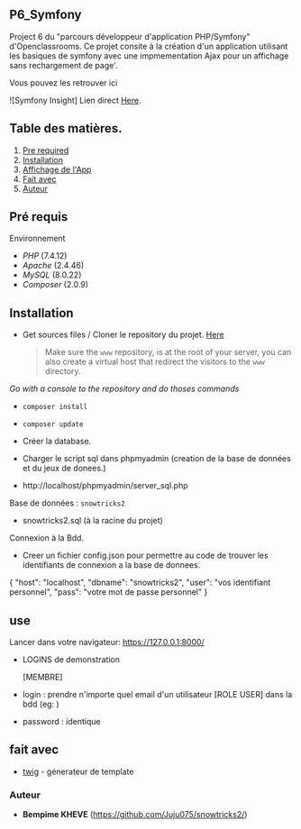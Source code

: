 ## P6_Symfony

Project 6 du "parcours développeur d'application PHP/Symfony" d'Openclassrooms.
Ce projet consite à la création d'un application utilisant les basiques de symfony avec une impmementation Ajax pour un affichage sans rechargement de page'.

Vous pouvez les retrouver ici

![Symfony Insight] Lien direct [Here](https://insight.symfony.com/projects/78b993a9-4cec-4267-b1d6-2f4ae97702d5/analyses/47).

## Table des matières.

1. [Pre required](#Pré-requis)
2. [Installation](#Instalation)
3. [Affichage de l'App](#use)
4. [Fait avec](#Fait-avec)
5. [Auteur](#Auteur)

## Pré requis

Environnement

- _PHP_ (7.4.12)
- _Apache_ (2.4.46)
- _MySQL_ (8.0.22)
- _Composer_ (2.0.9)

## Installation

- Get sources files / Cloner le repository du projet. [Here](https://github.com/Juju075/snowtricks2)
  > Make sure the `www` repository, is at the root of your server, you can also create a virtual host that redirect the visitors to the `www` directory.

_Go with a console to the repository and do thoses commands_

- `composer install`
- `composer update`

- Créer la database.

- Charger le script sql dans phpmyadmin (creation de la base de données et du jeux de donees.)
- http://localhost/phpmyadmin/server_sql.php

Base de données : `snowtricks2`

- snowtricks2.sql (à la racine du projet)

Connexion à la Bdd.

- Creer un fichier config.json
  pour permettre au code de trouver les identifiants
  de connexion a la base de donnees.

{
"host": "localhost",
"dbname": "snowtricks2",
"user": "vos identifiant personnel",
"pass": "votre mot de passe personnel"
}

## use

Lancer dans votre navigateur:
https://127.0.0.1:8000/

- LOGINS de demonstration

  [MEMBRE]

- login : prendre n'importe quel email d'un utilisateur [ROLE USER] dans la bdd (eg: )
- password : identique

## fait avec

- [twig](https://twig.symfony.com/) - génerateur de template

### Auteur

- **Bempime KHEVE** (https://github.com/Juju075/snowtricks2/)
